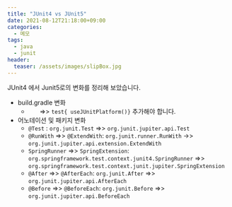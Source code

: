 ```yaml
---
title: "JUnit4 vs JUnit5"
date: 2021-08-12T21:18:00+09:00
categories:
  - 메모
tags:
  - java
  - junit
header:
  teaser: /assets/images/slipBox.jpg
---
```


JUnit4 에서 Junit5로의 변화를 정리해 보았습니다.

* build.gradle 변화
  * `   ` =>> `test{ useJUnitPlatform()}` 추가해야 합니다.
* 어노테이션 및 패키지 변화 
  * `@Test` : `org.junit.Test` =>> `org.junit.jupiter.api.Test`
  * `@RunWith` =>> `@ExtendWith`: `org.junit.runner.RunWith` ->> `org.junit.jupiter.api.extension.ExtendWith`
  * `SpringRunner` =>> `SpringExtension`: `org.springframework.test.context.junit4.SpringRunner` =>> `org.springframework.test.context.junit.jupiter.SpringExtension`
  * `@After` =>> `@AfterEach`: `org.junit.After` =>> `org.junit.jupiter.api.AfterEach`
  * `@Before` =>> `@BeforeEach`: `org.junit.Before` =>> `org.junit.jupiter.api.BeforeEach`